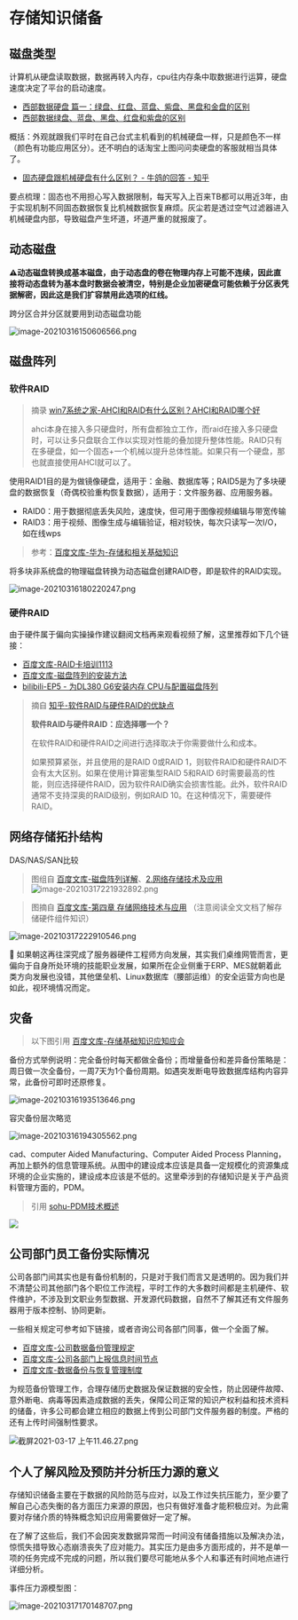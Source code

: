 # 存储知识储备

## 磁盘类型

计算机从硬盘读取数据，数据再转入内存，cpu往内存条中取数据进行运算，硬盘速度决定了平台的启动速度。

* [西部数据硬盘 篇一：绿盘、红盘、蓝盘、紫盘、黑盘和金盘的区别](https://post.smzdm.com/p/aoow85z7/)
* [西部数据绿盘、蓝盘、黑盘、红盘和紫盘的区别](http://m.lotpc.com/yjzs/3954.html)

概括：外观就跟我们平时在自己台式主机看到的机械硬盘一样，只是颜色不一样（颜色有功能应用区分）。还不明白的话淘宝上图问问卖硬盘的客服就相当具体了。

* [固态硬盘跟机械硬盘有什么区别？ - 牛鸽的回答 - 知乎 ](https://www.zhihu.com/question/267340678/answer/1286482914)

要点梳理：固态也不用担心写入数据限制，每天写入上百来TB都可以用近3年，由于实现机制不同固态数据恢复比机械数据恢复麻烦。灰尘若是透过空气过滤器进入机械硬盘内部，导致磁盘产生坏道，坏道严重的就报废了。

## 动态磁盘

**⚠️动态磁盘转换成基本磁盘，由于动态盘的卷在物理内存上可能不连续，因此直接将动态盘转为基本盘时数据会被清空，特别是企业加密硬盘可能依赖于分区表凭据解密，因此这是我们扩容禁用此选项的红线。**

跨分区合并分区就要用到动态磁盘功能

![image-20210316150606566.png](https://i.loli.net/2021/03/17/5I6Tloc7Gy2AsgQ.png)

## 磁盘阵列

### 软件RAID

> 摘录 [win7系统之家-AHCI和RAID有什么区别？AHCI和RAID哪个好](http://www.winwin7.com/jc/anzhuang-21458.html)
>
> ahci本身在接入多只硬盘时，所有盘都独立工作，而raid在接入多只硬盘时，可以让多只盘联合工作以实现对性能的叠加提升整体性能。RAID只有在多硬盘，如一个固态+一个机械以提升总体性能。如果只有一个硬盘，那也就直接使用AHCI就可以了。

使用RAID1目的是为做镜像硬盘，适用于：金融、数据库等；RAID5是为了多块硬盘的数据恢复（奇偶校验重构恢复数据），适用于：文件服务器、应用服务器。

* RAID0：用于数据彻底丢失风险，速度快，但可用于图像视频编辑与带宽传输
* RAID3：用于视频、图像生成与编辑验证，相对较快，每次只读写一次I/O，如在线wps

> 参考：[百度文库-华为-存储和相关基础知识](https://wenku.baidu.com/view/4966c40226fff705cd170a12.html)

将多块非系统盘的物理磁盘转换为动态磁盘创建RAID卷，即是软件的RAID实现。

![image-20210316180220247.png](https://i.loli.net/2021/03/17/IZf86FNPEgs4i7r.png)

### 硬件RAID

由于硬件属于偏向实操操作建议翻阅文档再来观看视频了解，这里推荐如下几个链接：

* [百度文库-RAID卡培训1113](https://wenku.baidu.com/view/40ecca401eb91a37f1115cde.html?rec_flag=default)
* [百度文库-磁盘阵列的安装方法](https://wenku.baidu.com/view/2919cf18842458fb770bf78a6529647d26283472.html)
* [bilibili-EP5 - 为DL380 G6安装内存 CPU与配置磁盘阵列](https://www.bilibili.com/video/BV1Bx411e76F)

> 摘自 [知乎-软件RAID与硬件RAID的优缺点](https://zhuanlan.zhihu.com/p/149145016)
>
> **软件RAID与硬件RAID：应选择哪一个？**
>
> 在软件RAID和硬件RAID之间进行选择取决于你需要做什么和成本。
>
> 如果预算紧张，并且使用的是RAID 0或RAID 1，则软件RAID和硬件RAID不会有太大区别。如果在使用计算密集型RAID 5和RAID 6时需要最高的性能，则应选择硬件RAID，因为软件RAID确实会损害性能。此外，软件RAID通常不支持深奥的RAID级别，例如RAID 10。在这种情况下，需要硬件RAID。

## 网络存储拓扑结构

DAS/NAS/SAN比较

> 图组自 [百度文库-磁盘阵列详解](https://wenku.baidu.com/view/83fb4ac6bb4cf7ec4afed0ce.html)、[2.网络存储技术及应用](https://wenku.baidu.com/view/800fef13541252d380eb6294dd88d0d232d43c0e.html)
![image-20210317221932892.png](https://i.loli.net/2021/03/17/m1h7owH3ePEIcXk.png)

> 图摘自 [百度文库-第四章 存储网络技术与应用](https://wenku.baidu.com/view/e817433ba65177232f60ddccda38376baf1fe0de.html) （注意阅读全文文档了解存储硬件组件知识）

![image-20210317222910546.png](https://i.loli.net/2021/03/17/64sRkQKI1atvGPX.png)

🔦 如果朝这再往深究成了服务器硬件工程师方向发展，其实我们桌维网管而言，更偏向于自身所处环境的技能职业发展，如果所在企业侧重于ERP、MES就朝着此类方向发展也没错，其他堡垒机、Linux数据库（腰部运维）的安全运营方向也是如此，视环境情况而定。

## 灾备

> 以下图引用 [百度文库-存储基础知识应知应会](https://wenku.baidu.com/view/296cbbde0b4e767f5acfceef.html)

备份方式举例说明：完全备份时每天都做全备份；而增量备份和差异备份策略是：周日做一次全备份，一周7天为1个备份周期。如遇突发断电导致数据库结构内容异常，此备份可即时还原修复。

![image-20210316193513646.png](https://i.loli.net/2021/03/17/fuo94nx7Q3OE6Xv.png)

容灾备份层次略览

![image-20210316194305562.png](https://i.loli.net/2021/03/17/yjphWSGk1LUFzi2.png)

cad、computer Aided Manufacturing、Computer Aided Process Planning，再加上额外的信息管理系统。从图中的建设成本应该是具备一定规模化的资源集成环境的企业实施的，建设成本应该是不低的。这里牵涉到的存储知识是关于产品资料管理方面的，PDM。

> 引用 [sohu-PDM技术概述 ](https://www.sohu.com/a/259032684_100193655)

![](https://i.loli.net/2021/03/17/VL3CzTcj48ukP6m.jpg)

## 公司部门员工备份实际情况

公司各部门间其实也是有备份机制的，只是对于我们而言又是透明的。因为我们并不清楚公司其他部门各个职位工作流程，平时工作的大多数时间都是主机硬件、软件维护，不涉及到文职业务型数据、开发源代码数据，自然不了解其还有文件服务器用于版本控制、协同更新。

一些相关规定可参考如下链接，或者咨询公司各部门同事，做一个全面了解。

* [百度文库-公司数据备份管理规定](https://wenku.baidu.com/view/f73de79a824d2b160b4e767f5acfa1c7aa00828a.html)
* [百度文库-公司各部门上报信息时间节点](https://wenku.baidu.com/view/661faa1054270722192e453610661ed9ad515570.html)
* [百度文库-数据备份与恢复管理制度](https://wenku.baidu.com/view/55832393a78da0116c175f0e7cd184254b351ba4.html)

为规范备份管理工作，合理存储历史数据及保证数据的安全性，防止因硬件故障、意外断电、病毒等因素造成数据的丢失，保障公司正常的知识产权利益和技术资料的储备，许多公司都会建立相应的数据上传到公司部门文件服务器的制度。严格的还有上传时间强制性要求。


![截屏2021-03-17 上午11.46.27.png](https://i.loli.net/2021/03/17/SQ8vth692sRfdOa.png)

## 个人了解风险及预防并分析压力源的意义

存储知识储备主要在于数据的风险防范与应对，以及工作过失抗压能力，至少要了解自己心态失衡的各方面压力来源的原因，也只有做好准备才能积极应对。为此需要对存储介质的特殊概念知识应用需要做好一定了解。

在了解了这些后，我们不会因突发数据异常而一时间没有储备措施以及解决办法，惊慌失措导致心态崩溃丧失了应对能力。其实压力是由多方面形成的，并不是单一项的任务完成不完成的问题，所以我们要尽可能地从多个人和事还有时间地点进行详细分析。

事件压力源模型图：

![image-20210317170148707.png](https://i.loli.net/2021/03/17/fqCc9WxX5K7Uy8P.png)

